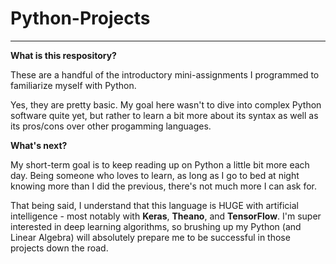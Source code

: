 # Python-Projects
<hr>
<b>What is this respository? </b>
<p> These are a handful of the introductory mini-assignments I programmed to familiarize myself with Python. </p>
<p> Yes, they are pretty basic. My goal here wasn't to dive into complex Python software quite yet, but rather to learn a bit more about its syntax as well as its pros/cons over other progamming languages. </p>

<b> What's next? </b>
<p> My short-term goal is to keep reading up on Python a little bit more each day. Being someone who loves to learn, as long as I go to bed at night knowing more than I did the previous, there's not much more I can ask for. </p>
<p> That being said, I understand that this language is HUGE with artificial intelligence - most notably with <b>Keras</b>, <b>Theano</b>, and <b>TensorFlow</b>. I'm super interested in deep learning algorithms, so brushing up my Python (and Linear Algebra) will absolutely prepare me to be successful in those projects down the road. </p>
